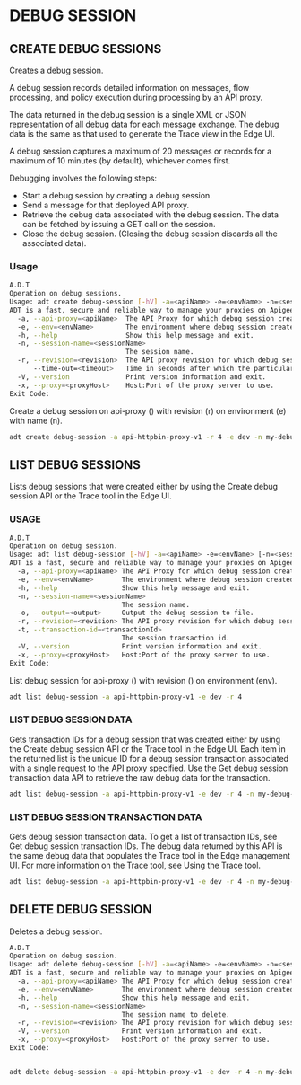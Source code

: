 # DEBUG SESSION

## CREATE DEBUG SESSIONS

Creates a debug session.

A debug session records detailed information on messages, flow processing, and policy execution during processing by an API proxy.

The data returned in the debug session is a single XML or JSON representation of all debug data for each message exchange. The debug data is the same as that used to generate the Trace view in the Edge UI.

A debug session captures a maximum of 20 messages or records for a maximum of 10 minutes (by default), whichever comes first.

Debugging involves the following steps:

- Start a debug session by creating a debug session.
- Send a message for that deployed API proxy.
- Retrieve the debug data associated with the debug session. The data can be fetched by issuing a GET call on the session.
- Close the debug session. (Closing the debug session discards all the associated data).

### Usage

```sh
A.D.T
Operation on debug sessions.
Usage: adt create debug-session [-hV] -a=<apiName> -e=<envName> -n=<sessionName> -r=<revision> [--time-out=<timeout>] [-x=<proxyHost>]
ADT is a fast, secure and reliable way to manage your proxies on Apigee.
  -a, --api-proxy=<apiName>  The API Proxy for which debug session created.
  -e, --env=<envName>        The environment where debug session created.
  -h, --help                 Show this help message and exit.
  -n, --session-name=<sessionName>
                             The session name.
  -r, --revision=<revision>  The API proxy revision for which debug session created.
      --time-out=<timeout>   Time in seconds after which the particular session should be discarded. Default 600 seconds.
  -V, --version              Print version information and exit.
  -x, --proxy=<proxyHost>    Host:Port of the proxy server to use.
Exit Code:


```
Create a debug session on api-proxy () with revision (r) on environment (e) with name (n).

```sh
adt create debug-session -a api-httpbin-proxy-v1 -r 4 -e dev -n my-debug-sessions 
```


## LIST DEBUG SESSIONS

Lists debug sessions that were created either by using the Create debug session API or the Trace tool in the Edge UI.

### USAGE
```sh
A.D.T
Operation on debug session.
Usage: adt list debug-session [-hV] -a=<apiName> -e=<envName> [-n=<sessionName>] [-o=<output>] -r=<revision> [-t=<transactionId>] [-x=<proxyHost>]
ADT is a fast, secure and reliable way to manage your proxies on Apigee.
  -a, --api-proxy=<apiName> The API Proxy for which debug session created.
  -e, --env=<envName>       The environment where debug session created.
  -h, --help                Show this help message and exit.
  -n, --session-name=<sessionName>
                            The session name.
  -o, --output=<output>     Output the debug session to file.
  -r, --revision=<revision> The API proxy revision for which debug session created.
  -t, --transaction-id=<transactionId>
                            The session transaction id.
  -V, --version             Print version information and exit.
  -x, --proxy=<proxyHost>   Host:Port of the proxy server to use.
Exit Code:


```

List debug session for api-proxy () with revision () on environment (env).

```sh
adt list debug-session -a api-httpbin-proxy-v1 -e dev -r 4
```

### LIST DEBUG SESSION DATA

Gets transaction IDs for a debug session that was created either by using the Create debug session API or the Trace tool in the Edge UI.
Each item in the returned list is the unique ID for a debug session transaction associated with a single request to the API proxy specified.
Use the Get debug session transaction data API to retrieve the raw debug data for the transaction.

```sh
adt list debug-session -a api-httpbin-proxy-v1 -e dev -r 4 -n my-debug-sessions
```


### LIST DEBUG SESSION TRANSACTION DATA

Gets debug session transaction data. To get a list of transaction IDs, see Get debug session transaction IDs.
The debug data returned by this APl is the same debug data that populates the Trace tool in the Edge management UI. For more information on the Trace tool, see Using the Trace tool.

```sh
adt list debug-session -a api-httpbin-proxy-v1 -e dev -r 4 -n my-debug-sessions -t traceId-123456789
```


## DELETE DEBUG SESSION

Deletes a debug session.

```sh
A.D.T
Operation on debug session.
Usage: adt delete debug-session [-hV] -a=<apiName> -e=<envName> -n=<sessionName> -r=<revision> [-x=<proxyHost>]
ADT is a fast, secure and reliable way to manage your proxies on Apigee.
  -a, --api-proxy=<apiName> The API Proxy for which debug session created.
  -e, --env=<envName>       The environment where debug session created.
  -h, --help                Show this help message and exit.
  -n, --session-name=<sessionName>
                            The session name to delete.
  -r, --revision=<revision> The API proxy revision for which debug session created.
  -V, --version             Print version information and exit.
  -x, --proxy=<proxyHost>   Host:Port of the proxy server to use.
Exit Code:



```

```sh
adt delete debug-session -a api-httpbin-proxy-v1 -e dev -r 4 -n my-debug-sessions
```

